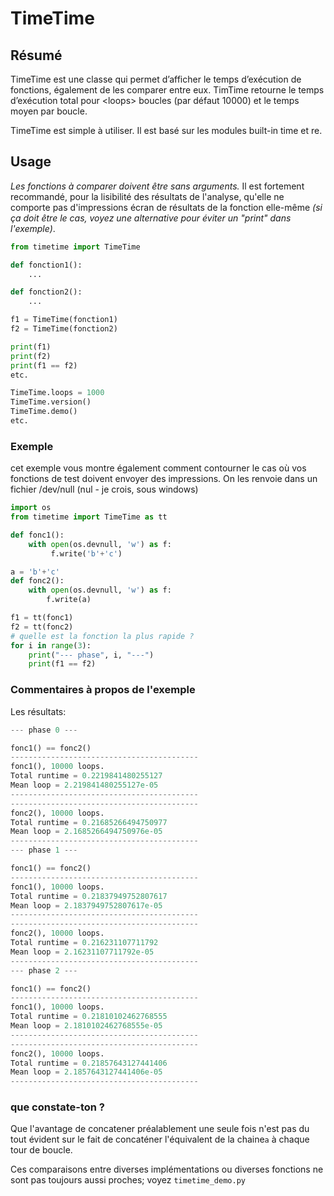 # TimeTime

## Résumé

TimeTime est une classe qui permet d’afficher le temps d’exécution de fonctions, également de les comparer entre eux. TimTime retourne le temps d’exécution total pour &lt;loops> boucles (par défaut 10000) et le temps moyen par boucle.

TimeTime est simple à utiliser. Il est basé sur les modules built-in time et re.

## Usage
*Les fonctions à comparer doivent être sans arguments.*
Il est fortement recommandé, pour la lisibilité des résultats de l'analyse, qu'elle ne comporte pas d'impressions écran de résultats de la fonction elle-même *(si ça doit être le cas, voyez une alternative pour éviter un "print" dans l'exemple)*. 
```python
from timetime import TimeTime

def fonction1():
	...

def fonction2():
	...

f1 = TimeTime(fonction1)
f2 = TimeTime(fonction2)

print(f1)
print(f2)
print(f1 == f2)
etc.

TimeTime.loops = 1000
TimeTime.version()
TimeTime.demo()
etc.
```

### Exemple
cet exemple vous montre également comment contourner le cas où vos fonctions de test doivent envoyer des impressions. On les renvoie dans un fichier /dev/null (nul - je crois, sous windows)
```python
import os
from timetime import TimeTime as tt

def fonc1():
    with open(os.devnull, 'w') as f:
         f.write('b'+'c')

a = 'b'+'c'
def fonc2():
    with open(os.devnull, 'w') as f:
        f.write(a)

f1 = tt(fonc1)
f2 = tt(fonc2)
# quelle est la fonction la plus rapide ?
for i in range(3):
    print("--- phase", i, "---")
    print(f1 == f2)
```
### Commentaires à propos de l'exemple
Les résultats:
```python
--- phase 0 ---

fonc1() == fonc2()
------------------------------------------
fonc1(), 10000 loops.
Total runtime = 0.2219841480255127
Mean loop = 2.219841480255127e-05
------------------------------------------
------------------------------------------
fonc2(), 10000 loops.
Total runtime = 0.21685266494750977
Mean loop = 2.1685266494750976e-05
------------------------------------------
--- phase 1 ---

fonc1() == fonc2()
------------------------------------------
fonc1(), 10000 loops.
Total runtime = 0.21837949752807617
Mean loop = 2.1837949752807617e-05
------------------------------------------
------------------------------------------
fonc2(), 10000 loops.
Total runtime = 0.216231107711792
Mean loop = 2.16231107711792e-05
------------------------------------------
--- phase 2 ---

fonc1() == fonc2()
------------------------------------------
fonc1(), 10000 loops.
Total runtime = 0.21810102462768555
Mean loop = 2.1810102462768555e-05
------------------------------------------
------------------------------------------
fonc2(), 10000 loops.
Total runtime = 0.21857643127441406
Mean loop = 2.1857643127441406e-05
------------------------------------------

```
### que constate-ton ?
Que l'avantage de concatener préalablement une seule fois n'est pas du tout évident sur le fait de concaténer l'équivalent de la chaine`a` à chaque tour de boucle. 

Ces comparaisons entre diverses implémentations ou diverses fonctions ne sont pas toujours aussi proches; voyez `timetime_demo.py`